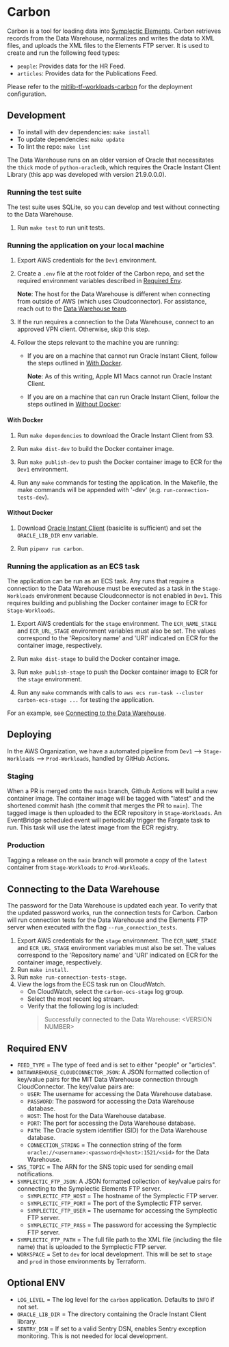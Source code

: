 # Carbon

Carbon is a tool for loading data into [Symplectic Elements](https://support.symplectic.co.uk/support/solutions/articles/6000049890-symplectic-elements-quick-start-guide). Carbon retrieves records from the Data Warehouse, normalizes and writes the data to XML files, and uploads the XML files to the Elements FTP server. It is used to create and run the following feed types: 

   * `people`: Provides data for the HR Feed.
   * `articles`: Provides data for the Publications Feed.

Please refer to the [mitlib-tf-workloads-carbon](https://github.com/mitlibraries/mitlib-tf-workloads-carbon) for the deployment configuration.

## Development

* To install with dev dependencies: `make install`
* To update dependencies: `make update`
* To lint the repo: `make lint`

The Data Warehouse runs on an older version of Oracle that necessitates the `thick` mode of `python-oracledb`, which requires the Oracle Instant Client Library (this app was developed with version 21.9.0.0.0).

### Running the test suite

The test suite uses SQLite, so you can develop and test without connecting to the Data Warehouse.

1. Run `make test` to run unit tests.

### Running the application on your local machine

1. Export AWS credentials for the `Dev1` environment.
2. Create a `.env` file at the root folder of the Carbon repo, and set the required environment variables described in [Required Env](#required-env).

   **Note**: The host for the Data Warehouse is different when connecting from outside of AWS (which uses Cloudconnector). For assistance, reach out to the [Data Warehouse team](https://ist.mit.edu/warehouse).

3. If the run requires a connection to the Data Warehouse, connect to an approved VPN client. Otherwise, skip this step.
4. Follow the steps relevant to the machine you are running:
   * If you are on a machine that cannot run Oracle Instant Client, follow the steps outlined in [With Docker](#with-docker).

      **Note**: As of this writing, Apple M1 Macs cannot run Oracle Instant Client.
   * If you are on a machine that can run Oracle Instant Client, follow the steps outlined in [Without Docker](#without-docker): 

#### With Docker

1. Run `make dependencies` to download the Oracle Instant Client from S3.

2. Run `make dist-dev` to build the Docker container image.

3. Run `make publish-dev` to push the Docker container image to ECR for the `Dev1` environment. 

4. Run any `make` commands for testing the application. In the Makefile, the make commands will be appended with '-dev' (e.g. `run-connection-tests-dev`).

#### Without Docker

1. Download [Oracle Instant Client](https://www.oracle.com/database/technologies/instant-client/downloads.html) (basiclite is sufficient) and set the `ORACLE_LIB_DIR` env variable.

2. Run `pipenv run carbon`.

### Running the application as an ECS task

The application can be run as an ECS task. Any runs that require a connection to the Data Warehouse must be executed as a task in the `Stage-Workloads` environment because Cloudconnector is not enabled in `Dev1`. This requires building and publishing the Docker container image to ECR for `Stage-Workloads`.

1. Export AWS credentials for the `stage` environment. The `ECR_NAME_STAGE` and `ECR_URL_STAGE` environment variables must also be set. The values correspond to the 'Repository name' and 'URI' indicated on ECR for the container image, respectively.

2. Run `make dist-stage` to build the Docker container image.

3. Run `make publish-stage` to push the Docker container image to ECR for the `stage` environment.

4. Run any `make` commands with calls to `aws ecs run-task --cluster carbon-ecs-stage ...` for testing the application.

For an example, see [Connecting to the Data Warehouse](#connecting-to-the-data-warehouse).

## Deploying

In the AWS Organization, we have a automated pipeline from `Dev1` --> `Stage-Workloads` --> `Prod-Workloads`, handled by GitHub Actions.

### Staging

When a PR is merged onto the `main` branch, Github Actions will build a new container image. The container image will be tagged with "latest" and the shortened commit hash (the commit that merges the PR to `main`). The tagged image is then uploaded to the ECR repository in `Stage-Workloads`. An EventBridge scheduled event will periodically trigger the Fargate task to run. This task will use the latest image from the ECR registry.

### Production

Tagging a release on the `main` branch will promote a copy of the `latest` container from `Stage-Workloads` to `Prod-Workloads`.

## Connecting to the Data Warehouse

The password for the Data Warehouse is updated each year. To verify that the updated password works, run the connection tests for Carbon. Carbon will run connection tests for the Data Warehouse and the Elements FTP server when executed with the flag `--run_connection_tests`. 

1. Export AWS credentials for the `stage` environment. The `ECR_NAME_STAGE` and `ECR_URL_STAGE` environment variables must also be set. The values correspond to the 'Repository name' and 'URI' indicated on ECR for the container image, respectively.
2. Run `make install`.
3. Run `make run-connection-tests-stage`.
4. View the logs from the ECS task run on CloudWatch.
   * On CloudWatch, select the `carbon-ecs-stage` log group.
   * Select the most recent log stream.
   * Verify that the following log is included:
      > Successfully connected to the Data Warehouse: \<VERSION NUMBER\>

## Required ENV

* `FEED_TYPE` = The type of feed and is set to either "people" or "articles".
* `DATAWAREHOUSE_CLOUDCONNECTOR_JSON`: A JSON formatted collection of key/value pairs for the MIT Data Warehouse connection through CloudConnector. The key/value pairs are:
   * `USER`: The username for accessing the Data Warehouse database.
   * `PASSWORD`: The password for accessing the Data Warehouse database.
   * `HOST`: The host for the Data Warehouse database.
   * `PORT`: The port for accessing the Data Warehouse database.
   * `PATH`: The Oracle system identifier (SID) for the Data Warehouse database.
   * `CONNECTION_STRING` = The connection string of the form `oracle://<username>:<password>@<host>:1521/<sid>` for the Data Warehouse.
* `SNS_TOPIC` = The ARN for the SNS topic used for sending email notifications.
* `SYMPLECTIC_FTP_JSON`: A JSON formatted collection of key/value pairs for connecting to the Symplectic Elements FTP server.
   * `SYMPLECTIC_FTP_HOST` = The hostname of the Symplectic FTP server.
   * `SYMPLECTIC_FTP_PORT` = The port of the Symplectic FTP server.
   * `SYMPLECTIC_FTP_USER` = The username for accessing the Symplectic FTP server.
   * `SYMPLECTIC_FTP_PASS` = The password for accessing the Symplectic FTP server.
* `SYMPLECTIC_FTP_PATH` = The full file path to the XML file (including the file name) that is uploaded to the Symplectic FTP server.
* `WORKSPACE` = Set to `dev` for local development. This will be set to `stage` and `prod` in those environments by Terraform.


## Optional ENV

* `LOG_LEVEL` = The log level for the `carbon` application. Defaults to `INFO` if not set.
* `ORACLE_LIB_DIR` = The directory containing the Oracle Instant Client library.
* `SENTRY_DSN` = If set to a valid Sentry DSN, enables Sentry exception monitoring. This is not needed for local development.